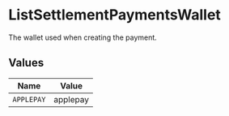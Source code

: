 # ListSettlementPaymentsWallet

The wallet used when creating the payment.


## Values

| Name       | Value      |
| ---------- | ---------- |
| `APPLEPAY` | applepay   |